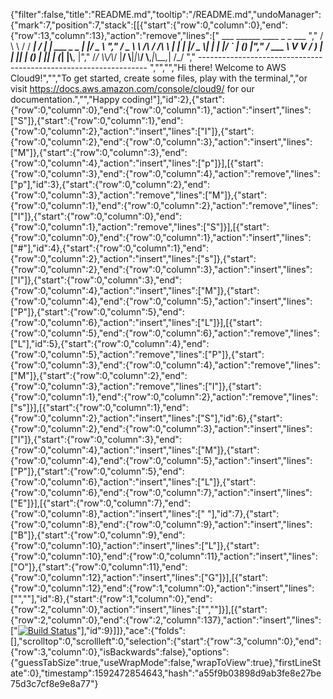 {"filter":false,"title":"README.md","tooltip":"/README.md","undoManager":{"mark":7,"position":7,"stack":[[{"start":{"row":0,"column":0},"end":{"row":13,"column":13},"action":"remove","lines":["         ___        ______     ____ _                 _  ___  ","        / \\ \\      / / ___|   / ___| | ___  _   _  __| |/ _ \\ ","       / _ \\ \\ /\\ / /\\___ \\  | |   | |/ _ \\| | | |/ _` | (_) |","      / ___ \\ V  V /  ___) | | |___| | (_) | |_| | (_| |\\__, |","     /_/   \\_\\_/\\_/  |____/   \\____|_|\\___/ \\__,_|\\__,_|  /_/ "," ----------------------------------------------------------------- ","","","Hi there! Welcome to AWS Cloud9!","","To get started, create some files, play with the terminal,","or visit https://docs.aws.amazon.com/console/cloud9/ for our documentation.","","Happy coding!"],"id":2},{"start":{"row":0,"column":0},"end":{"row":0,"column":1},"action":"insert","lines":["S"]},{"start":{"row":0,"column":1},"end":{"row":0,"column":2},"action":"insert","lines":["I"]},{"start":{"row":0,"column":2},"end":{"row":0,"column":3},"action":"insert","lines":["M"]},{"start":{"row":0,"column":3},"end":{"row":0,"column":4},"action":"insert","lines":["p"]}],[{"start":{"row":0,"column":3},"end":{"row":0,"column":4},"action":"remove","lines":["p"],"id":3},{"start":{"row":0,"column":2},"end":{"row":0,"column":3},"action":"remove","lines":["M"]},{"start":{"row":0,"column":1},"end":{"row":0,"column":2},"action":"remove","lines":["I"]},{"start":{"row":0,"column":0},"end":{"row":0,"column":1},"action":"remove","lines":["S"]}],[{"start":{"row":0,"column":0},"end":{"row":0,"column":1},"action":"insert","lines":["#"],"id":4},{"start":{"row":0,"column":1},"end":{"row":0,"column":2},"action":"insert","lines":["s"]},{"start":{"row":0,"column":2},"end":{"row":0,"column":3},"action":"insert","lines":["I"]},{"start":{"row":0,"column":3},"end":{"row":0,"column":4},"action":"insert","lines":["M"]},{"start":{"row":0,"column":4},"end":{"row":0,"column":5},"action":"insert","lines":["P"]},{"start":{"row":0,"column":5},"end":{"row":0,"column":6},"action":"insert","lines":["L"]}],[{"start":{"row":0,"column":5},"end":{"row":0,"column":6},"action":"remove","lines":["L"],"id":5},{"start":{"row":0,"column":4},"end":{"row":0,"column":5},"action":"remove","lines":["P"]},{"start":{"row":0,"column":3},"end":{"row":0,"column":4},"action":"remove","lines":["M"]},{"start":{"row":0,"column":2},"end":{"row":0,"column":3},"action":"remove","lines":["I"]},{"start":{"row":0,"column":1},"end":{"row":0,"column":2},"action":"remove","lines":["s"]}],[{"start":{"row":0,"column":1},"end":{"row":0,"column":2},"action":"insert","lines":["S"],"id":6},{"start":{"row":0,"column":2},"end":{"row":0,"column":3},"action":"insert","lines":["I"]},{"start":{"row":0,"column":3},"end":{"row":0,"column":4},"action":"insert","lines":["M"]},{"start":{"row":0,"column":4},"end":{"row":0,"column":5},"action":"insert","lines":["P"]},{"start":{"row":0,"column":5},"end":{"row":0,"column":6},"action":"insert","lines":["L"]},{"start":{"row":0,"column":6},"end":{"row":0,"column":7},"action":"insert","lines":["E"]}],[{"start":{"row":0,"column":7},"end":{"row":0,"column":8},"action":"insert","lines":[" "],"id":7},{"start":{"row":0,"column":8},"end":{"row":0,"column":9},"action":"insert","lines":["B"]},{"start":{"row":0,"column":9},"end":{"row":0,"column":10},"action":"insert","lines":["L"]},{"start":{"row":0,"column":10},"end":{"row":0,"column":11},"action":"insert","lines":["O"]},{"start":{"row":0,"column":11},"end":{"row":0,"column":12},"action":"insert","lines":["G"]}],[{"start":{"row":0,"column":12},"end":{"row":1,"column":0},"action":"insert","lines":["",""],"id":8},{"start":{"row":1,"column":0},"end":{"row":2,"column":0},"action":"insert","lines":["",""]}],[{"start":{"row":2,"column":0},"end":{"row":2,"column":137},"action":"insert","lines":["[![Build Status](https://travis-ci.com/chrismurray1980/django_blog.svg?branch=master)](https://travis-ci.com/chrismurray1980/django_blog)"],"id":9}]]},"ace":{"folds":[],"scrolltop":0,"scrollleft":0,"selection":{"start":{"row":3,"column":0},"end":{"row":3,"column":0},"isBackwards":false},"options":{"guessTabSize":true,"useWrapMode":false,"wrapToView":true},"firstLineState":0},"timestamp":1592472854643,"hash":"a55f9b03898d9ab3fe8e27be75d3c7cf8e9e8a77"}